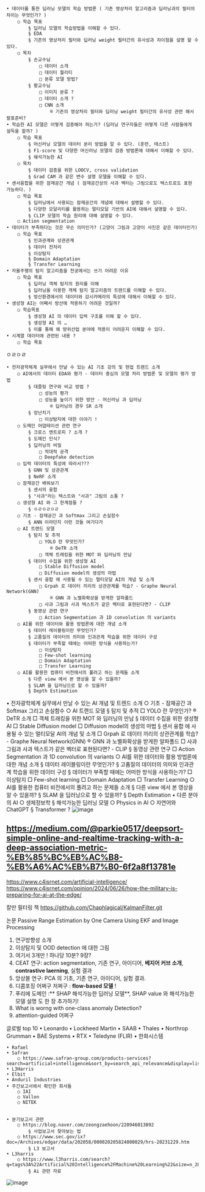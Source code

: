 	• 데이터를 통한 딥러닝 모델의 학습 방법론 ( 기존 영상처리 알고리즘과 딥러닝과의 필터의 차이는 무엇인가? )
		○ 학습 목표
			§ 딥러닝 모델의 학습방법을 이해할 수 있다. 
			§ EDA
			§ 기존의 영상처리 필터와 딥러닝 weight 필터간의 유사성과 차이점을 설명 할 수 있다. 
		○ 목차
			§ 손교수님
				□ 데이터 소개
				□ 데이터 퀄리티
				□ 분류 모델 방법? 
			§ 황교수님
				□ 이미지 분류 ?
				□ 데이터 소개 ? 
				□ CNN 소개
					® 기존의 영상처리 필터와 딥러닝 weight 필터간의 유사성 관련 해서 발표준비? 
	• 학습한 AI 모델은 어떻게 검증해야 하는가? (딥러닝 연구자들은 어떻게 다른 사람들에게 설득을 할까? )
		○ 학습 목표
			§ 머신러닝 모델의 데이터 분리 방법을 알 수 있다. (훈련, 테스트) 
			§ F1-score 및 다양한 머신러닝 모델의 검증 방법론에 대해서 이해할 수 있다. 
			§ 해석가능한 AI
		○ 목차
			§ 데이터 검증을 위한 LOOCV, cross validation 
			§ Grad CAM 과 같은 변수 설명 모델을 이해할 수 있다. 
	• 센서융합을 위한 잠재공간 개념 ( 잠재공간상의 사과 벡터는 그림으로도 텍스트로도 표현 가능하다. )
		○ 학습 목표
			§ 딥러닝에서 사용되는 잠재공간의 개념에 대해서 설명할 수 있다. 
			§ 다양한 모달리티를 활용하는 멀티모달 기반의 AI에 대해서 설명할 수 있다. 
			§ CLIP 모델의 학습 원리에 대해 설명할 수 있다. 
		○ Action segmentation
	• 데이터가 부족하다는 것은 무슨 의미인가? (고양이 그림과 고양이 사진은 같은 데이터인가) 
		○ 학습 목표
			§ 인과관계와 상관관계
			§ 데이터 전처리 
			§ 이상탐지
			§ Domain Adaptation 
			§ Transfer Learning 
	• 자율주행의 탐지 알고리즘을 천궁에서는 쓰기 어려운 이유 
		○ 학습 목표
			§ 딥러닝 객체 탐지의 원리를 이해 
			§ 딥러닝을 이용한 객체 탐지 알고리즘의 트렌드를 이해할 수 있다.
			§ 방산환경에서의 데이터와 감시카메라의 특성에 대해서 이해할 수 있다. 
	• 생성형 AI는 어째서 방산에 적용하기 어려운 것일까? 
		○ 학습목표 
			§ 생성형 AI 의 데이터 입력 구조를 이해 할 수 있다. 
			§ 생성형 AI 의 … 
			§ 이를 통해 왜 방위산업 분야에 적용이 어려운지 이해할 수 있다. 
	• 시계열 데이터에 관련된 내용 ? 
		○ 학습 목표 
ㅇㄹㅇㄹ




	• 전자광학체계 실무에서 만날 수 있는 AI 기초 강의 및 현업 트렌드 소개 
		○ AI에서의 데이터 EDA와 평가 - 데이터 중심의 모델 처리 방법론 및 모델의 평가 방법 
			§ 대즐링 연구와 비교 방법 ? 
				□ 성능의 평가
				□ 성능을 높이기 위한 방안 - 머신러닝 과 딥러닝 
					® 딥러닝의 경우 SR 소개 
			§ 장난치기
				□ 이상탐지에 대한 이야기 ! 
		○ 도메인 어댑테이션 관련 연구 
			§ 크로스 엔트로피 ? 소개 ? 
			§ 도메인 인식? 
			§ 딥러닝의 비밀
				□ 적대적 공격
				□ Deepfake detection 
		○ 입력 데이터의 특성에 따라서??? 
			§ GNN 및 상관관계 
			§ NeRF 소개 
		○ 잠재공간 배워보기 
			§ 센서의 융합 
			§ "사과"라는 텍스트와 "사과" 그림의 소통 ? 
		○ 생성형 AI 와 그 한계점들 ? 
			§ ㅇㄹㅇㄹㅇㄹ
		○ 기초 - 잠재공간 과 Softmax 그리고 손실함수 
			§ ANN 이라던지 이런 것들 여기다가 
		○ AI 트랜드 모델
			§ 탐지 및 추적 
				□ YOLO 란 무엇인가? 
					® DeTR 소개
				□ 객체 트래킹을 위한 MOT 와 딥러닝의 만남 
			§ 데이터 수집을 위한 생성형 AI
				□ Stable Diffusion model 
				□ Diffusion model의 생성의 마법
			§ 센서 융합 에 사용될 수 있는 멀티모달 AI의 개념 및 소개
				□ Grpah 로 데이터 끼리의 상관관계를 학습? - Graphe Neural Network(GNN)
					® GNN 과 노벨화확상을 받게한 알파폴드 
				□ 사과 그림과 사과 텍스트가 같은 벡터로 표현된다면? - CLIP
			§ 동영상 관련 연구
				□ Action Segmentation 과 1D convolution 의 variants 
		○ AI를 위한 데이터와 활용 방법론에 대한 개념 소개 
			§ 데이터 레이블링이란 무엇인가? 
			§ 고품질의 데이터의 의미와 인과관계 학습을 위한 데이터 구성 
			§ 데이터가 부족할 때에는 어떠한 방식을 사용하는가?
				□ 이상탐지
				□ Few-shot learning 
				□ Domain Adaptation
				□ Transfer Learning 
		○ AI를 활용한 컴퓨터 비전에서의 풀려고 하는 문제들 소개
			§ 다른 view 에서 본 영상을 알 수 있을까?
			§ SLAM 을 딥러닝으로 할 수 있을까?
			§ Depth Estimation 

 
 
 • 전자광학체계 실무에서 만날 수 있는 AI 개념 및 트렌드 소개 
		○ 기초 - 잠재공간 과 Softmax 그리고 손실함수 
		○ AI 트랜드 모델
			§ 탐지 및 추적 
				□ YOLO 란 무엇인가? 
					® DeTR 소개
				□ 객체 트래킹을 위한 MOT 와 딥러닝의 만남 
			§ 데이터 수집을 위한 생성형 AI
				□ Stable Diffusion model 
				□ Diffusion model의 생성의 마법
			§ 센서 융합 에 사용될 수 있는 멀티모달 AI의 개념 및 소개
				□ Grpah 로 데이터 끼리의 상관관계를 학습? - Graphe Neural Network(GNN)
					® GNN 과 노벨화확상을 받게한 알파폴드 
				□ 사과 그림과 사과 텍스트가 같은 벡터로 표현된다면? - CLIP
			§ 동영상 관련 연구
				□ Action Segmentation 과 1D convolution 의 variants 
		○ AI를 위한 데이터와 활용 방법론에 대한 개념 소개 
			§ 데이터 레이블링이란 무엇인가? 
			§ 고품질의 데이터의 의미와 인과관계 학습을 위한 데이터 구성 
			§ 데이터가 부족할 때에는 어떠한 방식을 사용하는가?
				□ 이상탐지
				□ Few-shot learning 
				□ Domain Adaptation
				□ Transfer Learning 
		○ AI를 활용한 컴퓨터 비전에서의 풀려고 하는 문제들 소개
			§ 다른 view 에서 본 영상을 알 수 있을까?
			§ SLAM 을 딥러닝으로 할 수 있을까?
			§ Depth Estimation 
	• 다른 분야의 AI
		○ 생체정보학 
			§ 해석가능한 딥러닝 모델
		○ Physics in AI
		○ 자연어와 ChatGPT 
			§ Transformer ?
![image](https://github.com/user-attachments/assets/500572d7-de34-476a-8f0f-d61e05bbeb11)



## https://medium.com/@parkie0517/deepsort-simple-online-and-realtime-tracking-with-a-deep-association-metric-%EB%85%BC%EB%AC%B8-%EB%A6%AC%EB%B7%B0-6f2a8f13781e

https://www.c4isrnet.com/artificial-intelligence/
https://www.c4isrnet.com/opinion/2024/06/26/how-the-military-is-preparing-for-ai-at-the-edge/


칼만 필터링 책
https://github.com/Chaphlagical/KalmanFilter.git

논문
Passive Range Estimation by One Camera Using EKF and Image Processing

1. 연구방향성 소개
2. 이상탐지 및 OOD detection 에 대한 그림
3. 여기서 3개만 ! 하나당 10분? 9장?
4. CEAT 연구: action segmentation, 기존 연구, 아이디어, **베지어 커브 소개**, **contrastive laerning**, 실험 결과
5. 앙상블 연구: PCA 의 기초, 기존 연구, 아이디어, 실험 결과.
6. 디콤포징 어쩌구 저쩌구 : **flow-based 모델** ! 
7. 푸리에 도메인 :** SHAP 해석가능한 딥러닝 모델**, SHAP value 와 해석가능한 모델 설명 도 한 장 추가하기! 
8. What is worng with one-class anomaly Detection?
9. attention-guided 어쩌구 


글로벌 top 10 
	• Leonardo
	• Lockheed Martin
	• SAAB
	• Thales
	• Northrop Grumman
	• BAE Systems 
	• RTX
	• Teledyne (FLIR)
	• 한화시스템
	
	• Rafael 
	• Safran
		○ https://www.safran-group.com/products-services?search=artificial+intelligence&sort_by=search_api_relevance&display=list
	• L3Harris
	• Elbit
	• Anduril Industries
	• 주간보고서에서 확인한 회사들
		○ IAI
		○ Vallon
		○ NITEK


	• 분기보고서 관련
		○ https://blog.naver.com/zeongzaehoon/220946013892
			§ 사업보고서 찾아보는 법
		○ https://www.sec.gov/ix?doc=/Archives/edgar/data/202058/000020205824000029/hrs-20231229.htm
			§ L3 보고서
	• L3harris 
		○ https://www.l3harris.com/search?q=tags%3A%22Artificial%20Intelligence%2FMachine%20Learning%22&size=n_20_n
			§ Ai 관련 자료 
![image](https://github.com/Meric3/OT/assets/25141633/884c646e-69a9-4954-a235-7152a8a77d2d)

